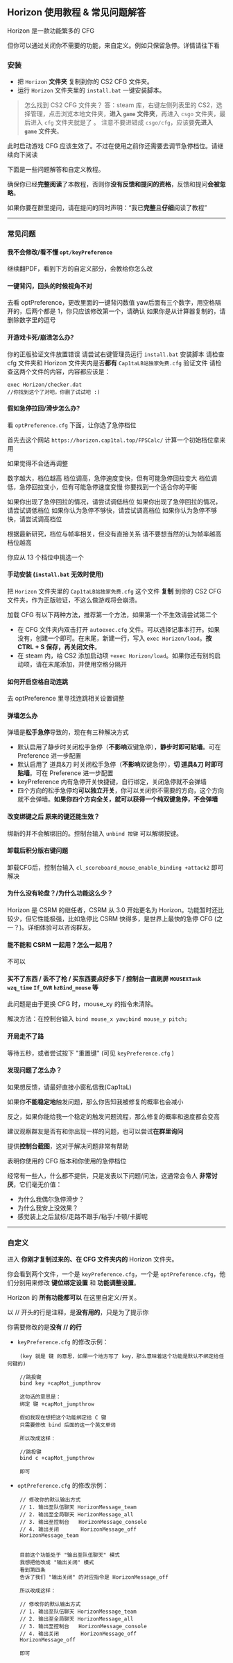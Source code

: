 ## Horizon 使用教程 & 常见问题解答

Horizon 是一款功能繁多的 CFG

但你可以通过关闭你不需要的功能，来自定义。例如只保留急停。详情请往下看

### 安装

- 把 `Horizon` **文件夹** 复制到你的 CS2 CFG 文件夹。
- 运行 `Horizon` 文件夹里的 `install.bat` 一键安装脚本。

> 怎么找到 CS2 CFG 文件夹？
> 答：steam 库，右键左侧列表里的 CS2，选择管理，点击浏览本地文件夹，**进入 `game` 文件夹**，再进入 `csgo` 文件夹，最后进入 `cfg` 文件夹就是了 。
> 注意不要进错成 `csgo/cfg`，应该要**先进入 `game` 文件夹**。

此时启动游戏 CFG 应该生效了。不过在使用之前你还需要去调节急停档位。请继续向下阅读

下面是一些问题解答和自定义教程。

确保你已经**完整阅读**了本教程，否则你**没有反馈和提问的资格**，反馈和提问**会被忽略**。

如果你要在群里提问，请在提问的同时声明：“我已**完整**且**仔细**阅读了教程”

---

### 常见问题

#### 我不会修改/看不懂 `opt/keyPreference`
继续翻PDF，看到下方的自定义部分，会教给你怎么改

#### 一键背闪，回头的时候视角不对
去看 optPreference，更改里面的一键背闪数值
yaw后面有三个数字，用空格隔开的，后两个都是 1，你只应该修改第一个，请确认
如果你是从计算器复制的，请删除数字里的逗号

#### 开游戏卡死/崩溃怎么办?
你的正版验证文件放置错误
请尝试右键管理员运行 `install.bat` 安装脚本
请检查 cfg 文件夹和 Horizon 文件夹内是否**都有** `Cap1taLB站独家免费.cfg` 验证文件
请检查这两个文件的内容，内容都应该是：
```
exec Horizon/checker.dat
//你找到这个了对吧，你删了试试吧 :)
```

#### 假如急停拉回/滑步怎么办?
看 `optPreference.cfg` 下面，让你选了急停档位

首先去这个网站 `https://horizon.cap1tal.top/FPSCalc/` 计算一个初始档位拿来用

如果觉得不合适再调整

数字越大，档位越高
档位调高，急停速度变快，但有可能急停回拉变大
档位调低，急停回拉变小，但有可能急停速度变慢
你要找到一个适合你的平衡

如果你出现了急停回拉的情况，请尝试调低档位
如果你出现了急停回拉的情况，请尝试调低档位
如果你认为急停不够快，请尝试调高档位
如果你认为急停不够快，请尝试调高档位

根据最新研究，档位与帧率相关，但没有直接关系
请不要想当然的认为帧率越高档位越高

你应从 13 个档位中挑选一个

#### 手动安装 (`install.bat` 无效时使用)

把 `Horizon` 文件夹里的 `Cap1taLB站独家免费.cfg` 这个文件 **复制** 到你的 CS2 CFG 文件夹，作为正版验证，不这么做游戏将会崩溃。

加载 CFG 有以下两种方法，推荐第一个方法，如果第一个不生效请尝试第二个
- 在 CFG 文件夹内双击打开 `autoexec.cfg` 文件。可以选择记事本打开。如果没有，创建一个即可。在末尾，新建一行，写入 `exec Horizon/load`。**按 CTRL + S 保存，再关闭文件**。
- 在 steam 内，给 CS2 添加启动项 `+exec Horizon/load`。如果你还有别的启动项，请在末尾添加，并使用空格分隔开

#### 如何开启空格自动连跳

去 optPreference 里寻找连跳相关设置调整

#### 弹墙怎么办
弹墙是**松手急停**导致的，现在有三种解决方式

- 默认启用了静步时关闭松手急停（**不影响**双键急停），**静步时即可贴墙**。可在 Preference 进一步配置
- 默认启用了 道具&刀 时关闭松手急停（**不影响**双键急停），**切 道具&刀 时即可贴墙**。可在 Preference 进一步配置
- keyPreference 内有急停开关快捷键，自行绑定，关闭急停就不会弹墙
- 四个方向的松手急停均**可以独立开关**，你可以关闭你不需要的方向，这个方向就不会弹墙。**如果你四个方向全关，就可以获得一个纯双键急停，不会弹墙**

#### 改变绑键之后 原来的键还能生效？
绑新的并不会解绑旧的。控制台输入 `unbind 按键` 可以解绑按键。

#### 卸载后积分版右键问题
卸载CFG后，控制台输入 `cl_scoreboard_mouse_enable_binding +attack2` 即可解决

#### 为什么没有轮盘？/为什么功能这么少？
Horizon 是 CSRM 的继任者，CSRM 从 3.0 开始更名为 Horizon。功能暂时还比较少，但它性能极强，比如急停比 CSRM 快得多，是世界上最快的急停 CFG (之一？)。详细体验可以咨询群友。

#### 能不能和 CSRM 一起用？怎么一起用？
不可以

#### 买不了东西 / 丢不了枪 / 买东西要点好多下 / 控制台一直刷屏 `MOUSEXTask` `wzq_time` `If_OVR` `hzBind_mouse` 等
此问题是由于更换 CFG 时，mouse_xy 的指令未清除。

解决方法：在控制台输入 `bind mouse_x yaw;bind mouse_y pitch;`

#### 开局走不了路
等待五秒，或者尝试按下 "重置键" (可见 `keyPreference.cfg` )

#### 发现问题了怎么办？

如果想反馈，请最好直接小窗私信我(Cap1taL)

如果你**不能稳定地**触发问题，那么你告知我被修复的概率也会减小

反之，如果你能给我一个稳定的触发问题流程，那么修复的概率和速度都会变高

建议观察群友是否有和你出现一样的问题，也可以尝试**在群里询问**

提供**控制台截图**，这对于解决问题非常有帮助

表明你使用的 CFG 版本和你使用的急停档位

经常有一些人，什么都不提供，只是发表以下问题/问法，这通常会令人 **非常讨厌**，它们毫无价值：

- 为什么我偶尔急停滑步？
- 为什么我安上没效果？
- 感觉装上之后鼠标/走路不跟手/粘手/卡顿/卡脚呢

---

### 自定义

进入 **你刚才复制过来的、在 CFG 文件夹内的** Horizon 文件夹。

你会看到两个文件，一个是 `keyPreference.cfg`，一个是 `optPreference.cfg`，他们分别用来修改 **键位绑定设置** 和 **功能调整设置**。

Horizon 的 **所有功能都可以** 在这里自定义/开关。

以 // 开头的行是注释，是**没有用的**，只是为了提示你

你需要修改的是**没有 // 的行**

- `keyPreference.cfg` 的修改示例：
```
    (key 就是 键 的意思，如果一个地方写了 key，那么意味着这个功能是默认不绑定给任何键的)

    //跳投键
    bind key +capMot_jumpthrow

    这句话的意思是：
    绑定 键 +capMot_jumpthrow

    假如我现在想把这个功能绑定给 C 键
    只需要修改 bind 后面的这一个英文单词

    所以改成这样：

    //跳投键
    bind c +capMot_jumpthrow

    即可
```

- `optPreference.cfg` 的修改示例：
```
    // 修改你的默认输出方式
    // 1. 输出至队伍聊天 HorizonMessage_team
    // 2. 输出至全局聊天 HorizonMessage_all
    // 3. 输出至控制台   HorizonMessage_console
    // 4. 输出关闭       HorizonMessage_off
    HorizonMessage_team


    目前这个功能处于 "输出至队伍聊天" 模式
    我想把他改成 "输出关闭" 模式
    看到第四条
    告诉了我们 "输出关闭" 的对应指令是 HorizonMessage_off

    所以改成这样：

    // 修改你的默认输出方式
    // 1. 输出至队伍聊天 HorizonMessage_team
    // 2. 输出至全局聊天 HorizonMessage_all
    // 3. 输出至控制台   HorizonMessage_console
    // 4. 输出关闭       HorizonMessage_off
    HorizonMessage_off

    即可
```